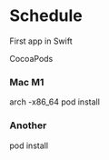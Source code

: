 # Schedule
First app in Swift

CocoaPods

### Mac M1
arch -x86_64 pod install

### Another
pod install
